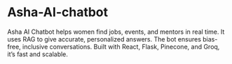 # Asha-AI-chatbot
  Asha AI Chatbot helps women find jobs, events, and mentors in real time. It uses RAG to give accurate, personalized answers. The bot ensures bias-free, inclusive conversations. Built with React, Flask, Pinecone, and Groq, it’s fast and scalable.
